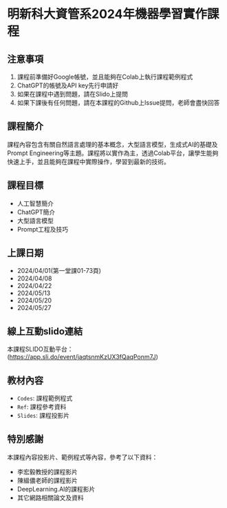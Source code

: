 # 明新科大資管系2024年機器學習實作課程

## 注意事項
1. 課程前準備好Google帳號，並且能夠在Colab上執行課程範例程式
2. ChatGPT的帳號及API key先行申請好
3. 如果在課程中遇到問題，請在Slido上提問
4. 如果下課後有任何問題，請在本課程的Github上Issue提問，老師會盡快回答

## 課程簡介
課程內容包含有關自然語言處理的基本概念，大型語言模型，生成式AI的基礎及Prompt Engineering等主題。課程將以實作為主，透過Colab平台，讓學生能夠快速上手，並且能夠在課程中實際操作，學習到最新的技術。


## 課程目標
- 人工智慧簡介
- ChatGPT簡介
- 大型語言模型
- Prompt工程及技巧

## 上課日期
- 2024/04/01(第一堂課01-73頁)
- 2024/04/08
- 2024/04/22
- 2024/05/13
- 2024/05/20
- 2024/05/27

## 線上互動slido連結
 本課程SLIDO互動平台：(https://app.sli.do/event/jaqtsnmKzUX3fQaqPonm7J)
 
## 教材內容
- `Codes`: 課程範例程式
- `Ref`: 課程參考資料
- `Slides`: 課程投影片

## 特別感謝
本課程內容投影片、範例程式等內容，參考了以下資料：

- 李宏毅教授的課程影片
- 陳縕儂老師的課程影片
- DeepLearning.AI的課程影片
- 其它網路相關論文及資料